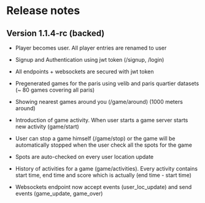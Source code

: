 # Release notes 

## Version 1.1.4-rc (backed)

- Player becomes user. All player entries are renamed to user

- Signup and Authentication using jwt token (/signup, /login)

- All endpoints + websockets are secured with jwt token

- Pregenerated games for the paris using velib and paris quartier datasets (~ 80 games covering all paris)

- Showing nearest games around you (/game/around) (1000 meters around)

- Introduction of game activity. When user starts a game server starts new activity (game/start)

- User can stop a game himself (/game/stop) or the game will be automatically stopped when the user check all the spots for the game

- Spots are auto-checked on every user location update

- History of activities for a game (game/activities). Every activity contains start time, end time and score which is actually (end time - start time)

- Websockets endpoint now accept events (user_loc_update) and send events (game_update, game_over)

